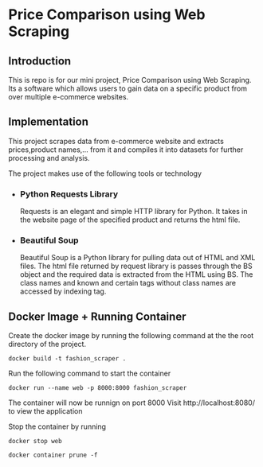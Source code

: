 # Price Comparison using Web Scraping 



## Introduction

This is repo is for our mini project, Price Comparison using Web Scraping. Its a
software which allows users to gain data on a specific product from over
multiple e-commerce websites.



## Implementation

This project scrapes data from e-commerce website and extracts prices,product 
names,... from it and compiles it into datasets for further processing and 
analysis.

The project makes use of the following tools or technology

+ ### Python Requests Library 

    Requests is an elegant and simple HTTP library for Python. It takes in the 
website page of the specified product and returns the html file.

+ ### Beautiful Soup

    Beautiful Soup is a Python library for pulling data out of HTML and XML 
    files. The html file returned by request library is passes through the BS 
    object and the required data is extracted from the HTML using BS. The class
    names and known and certain tags without class names are accessed by 
    indexing tag.

## Docker Image + Running Container

Create the docker image by running the following command at the the root directory of the project.

```
docker build -t fashion_scraper .
```

Run the following command to start the container 

```
docker run --name web -p 8000:8000 fashion_scraper
```

The container will now be runnign on port 8000
Visit http://localhost:8080/ to view the application

Stop the container by running

```
docker stop web

docker container prune -f
```